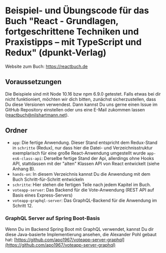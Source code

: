 # Beispiel- und Übungscode für das Buch "React - Grundlagen, fortgeschrittene Techniken und Praxistipps – mit TypeScript und Redux" (dpunkt-Verlag)

Website zum Buch: https://reactbuch.de

## Voraussetzungen

Die Beispiele sind mit Node 10.16 bzw npm 6.9.0 getestet. Falls etwas bei dir nicht funktioniert, möchten wir dich bitten, zunächst sicherzustellen,
dass Du diese Versionen verwendest. Dann kannst Du uns gerne einen Issue im GitHub Repository einstellen oder uns eine E-Mail zukommen lassen (reactbuch@nilshartmann.net).

## Ordner

- `app`: Die fertige Anwendung. Dieser Stand entspricht dem Redux-Stand in `schritte` (Redux), nur dass hier die Datei- und Verzeichnisstruktur exemplarisch für eine große React-Anwendung umgestellt wurde
`app-es6-class-api`: Derselbe fertige Stand der Api, allerdings ohne Hooks API, stattdassen mit der "alten" Klassen API von React entwickelt (siehe Anhang B).
- `hands-on`: In diesem Verzeichnis kannst Du die Anwendung mit dem Buch Schritt-für-Schritt entwickeln
- `schritte`: Hier stehen die fertigen Teile nach jedem Kapitel im Buch.
- `voteapp-server`: Das Backend für die Vote-Anwendung (REST API auf Basis eines Express-Servers)
- `voteapp-graphql-server`: Das GraphQL-Backend für die Anwendung im Schritt 12. 

### GraphQL Server auf Spring Boot-Basis

Wenn Du im Backend Spring Boot mit GraphQL verwendet, kannst Du dir diese Java-basierte Implementierung ansehen, die Alexander Pohl gebaut hat: [https://github.com/apo1967/voteapp-server-graphql](https://github.com/apo1967/voteapp-server-graphql)

